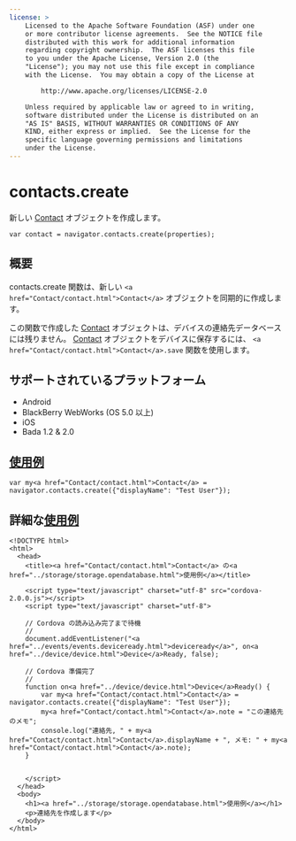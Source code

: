 ```yaml
---
license: >
    Licensed to the Apache Software Foundation (ASF) under one
    or more contributor license agreements.  See the NOTICE file
    distributed with this work for additional information
    regarding copyright ownership.  The ASF licenses this file
    to you under the Apache License, Version 2.0 (the
    "License"); you may not use this file except in compliance
    with the License.  You may obtain a copy of the License at

        http://www.apache.org/licenses/LICENSE-2.0

    Unless required by applicable law or agreed to in writing,
    software distributed under the License is distributed on an
    "AS IS" BASIS, WITHOUT WARRANTIES OR CONDITIONS OF ANY
    KIND, either express or implied.  See the License for the
    specific language governing permissions and limitations
    under the License.
---
```


contacts.create
===============

新しい <a href="Contact/contact.html">Contact</a> オブジェクトを作成します。

    var contact = navigator.contacts.create(properties);

概要
-----------

contacts.create 関数は、新しい `<a href="Contact/contact.html">Contact</a>` オブジェクトを同期的に作成します。

この関数で作成した <a href="Contact/contact.html">Contact</a> オブジェクトは、デバイスの連絡先データベースには残りません。 <a href="Contact/contact.html">Contact</a> オブジェクトをデバイスに保存するには、 `<a href="Contact/contact.html">Contact</a>.save` 関数を使用します。

サポートされているプラットフォーム
-------------------

- Android
- BlackBerry WebWorks (OS 5.0 以上)
- iOS
- Bada 1.2 & 2.0

<a href="../storage/storage.opendatabase.html">使用例</a>
-------------

    var my<a href="Contact/contact.html">Contact</a> = navigator.contacts.create({"displayName": "Test User"});

詳細な<a href="../storage/storage.opendatabase.html">使用例</a>
------------

    <!DOCTYPE html>
    <html>
      <head>
        <title><a href="Contact/contact.html">Contact</a> の<a href="../storage/storage.opendatabase.html">使用例</a></title>

        <script type="text/javascript" charset="utf-8" src="cordova-2.0.0.js"></script>
        <script type="text/javascript" charset="utf-8">

        // Cordova の読み込み完了まで待機
        //
        document.addEventListener("<a href="../events/events.deviceready.html">deviceready</a>", on<a href="../device/device.html">Device</a>Ready, false);

        // Cordova 準備完了
        //
        function on<a href="../device/device.html">Device</a>Ready() {
            var my<a href="Contact/contact.html">Contact</a> = navigator.contacts.create({"displayName": "Test User"});
            my<a href="Contact/contact.html">Contact</a>.note = "この連絡先のメモ";
            console.log("連絡先, " + my<a href="Contact/contact.html">Contact</a>.displayName + ", メモ: " + my<a href="Contact/contact.html">Contact</a>.note);
        }


        </script>
      </head>
      <body>
        <h1><a href="../storage/storage.opendatabase.html">使用例</a></h1>
        <p>連絡先を作成します</p>
      </body>
    </html>
